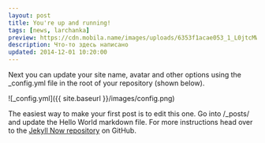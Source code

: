 ```yaml
---
layout: post
title: You're up and running!
tags: [news, larchanka]
preview: https://cdn.mobila.name/images/uploads/6353f1acae053_1_L0jtcMWvl4YtFV7KB5-xlg.jpeg
description: Что-то здесь написано
updated: 2014-12-01 10:20:00
---
```


Next you can update your site name, avatar and other options using the _config.yml file in the root of your repository (shown below).

![_config.yml]({{ site.baseurl }}/images/config.png)

The easiest way to make your first post is to edit this one. Go into /_posts/ and update the Hello World markdown file. For more instructions head over to the [Jekyll Now repository](https://github.com/barryclark/jekyll-now) on GitHub.
